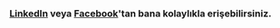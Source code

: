 ### [LinkedIn](https://www.linkedin.com/in/duoquote/) veya [Facebook](http://m.me/duoquote)'tan bana kolaylıkla erişebilirsiniz.
